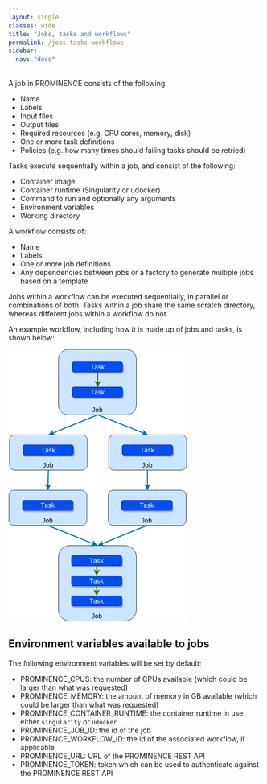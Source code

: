 ```yaml
---
layout: single
classes: wide
title: "Jobs, tasks and workflows"
permalink: /jobs-tasks-workflows
sidebar:
  nav: "docs"
---
```


A job in PROMINENCE consists of the following:
* Name
* Labels
* Input files
* Output files
* Required resources (e.g. CPU cores, memory, disk)
* One or more task definitions
* Policies (e.g. how many times should failing tasks should be retried)

Tasks execute sequentially within a job, and consist of the following:
* Container image
* Container runtime (Singularity or udocker)
* Command to run and optionally any arguments
* Environment variables
* Working directory

A workflow consists of:
* Name
* Labels
* One or more job definitions
* Any dependencies between jobs or a factory to generate multiple jobs based on a template

Jobs within a workflow can be executed sequentially, in parallel or combinations of both. Tasks within a job share the same scratch directory, whereas different jobs within a workflow do not.

An example workflow, including how it is made up of jobs and tasks, is shown below:

![Tasks and jobs within a workflow](prominence-tasks-jobs-workflows.png)

## Environment variables available to jobs
The following environment variables will be set by default:
* PROMINENCE_CPUS: the number of CPUs available (which could be larger than what was requested)
* PROMINENCE_MEMORY: the amount of memory in GB available (which could be larger than what was requested)
* PROMINENCE_CONTAINER_RUNTIME: the container runtime in use, either `singularity` or `udocker`
* PROMINENCE_JOB_ID: the id of the job
* PROMINENCE_WORKFLOW_ID: the id of the associated workflow, if applicable
* PROMINENCE_URL: URL of the PROMINENCE REST API
* PROMINENCE_TOKEN: token which can be used to authenticate against the PROMINENCE REST API
